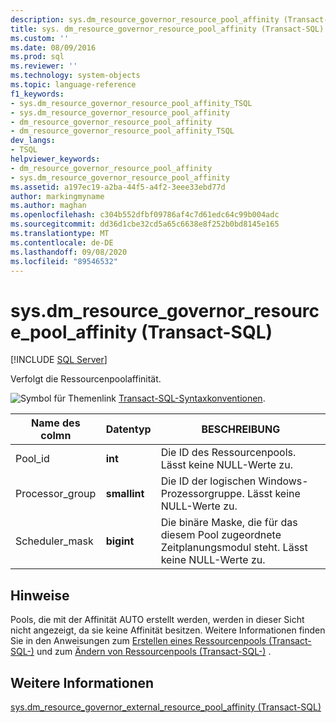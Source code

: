 ```yaml
---
description: sys.dm_resource_governor_resource_pool_affinity (Transact-SQL)
title: sys. dm_resource_governor_resource_pool_affinity (Transact-SQL) | Microsoft-Dokumentation
ms.custom: ''
ms.date: 08/09/2016
ms.prod: sql
ms.reviewer: ''
ms.technology: system-objects
ms.topic: language-reference
f1_keywords:
- sys.dm_resource_governor_resource_pool_affinity_TSQL
- sys.dm_resource_governor_resource_pool_affinity
- dm_resource_governor_resource_pool_affinity
- dm_resource_governor_resource_pool_affinity_TSQL
dev_langs:
- TSQL
helpviewer_keywords:
- dm_resource_governor_resource_pool_affinity
- sys.dm_resource_governor_resource_pool_affinity
ms.assetid: a197ec19-a2ba-44f5-a4f2-3eee33ebd77d
author: markingmyname
ms.author: maghan
ms.openlocfilehash: c304b552dfbf09786af4c7d61edc64c99b004adc
ms.sourcegitcommit: dd36d1cbe32cd5a65c6638e8f252b0bd8145e165
ms.translationtype: MT
ms.contentlocale: de-DE
ms.lasthandoff: 09/08/2020
ms.locfileid: "89546532"
---
```

# <a name="sysdm_resource_governor_resource_pool_affinity-transact-sql"></a>sys.dm_resource_governor_resource_pool_affinity (Transact-SQL)
[!INCLUDE [SQL Server](../../includes/applies-to-version/sqlserver.md)]

  Verfolgt die Ressourcenpoolaffinität.  
  
 ![Symbol für Themenlink](../../database-engine/configure-windows/media/topic-link.gif "Symbol für Themenlink") [Transact-SQL-Syntaxkonventionen](../../t-sql/language-elements/transact-sql-syntax-conventions-transact-sql.md).  
  
|Name des colmn|Datentyp|BESCHREIBUNG|  
|----------------|---------------|-----------------|  
|Pool_id|**int**|Die ID des Ressourcenpools. Lässt keine NULL-Werte zu.|  
|Processor_group|**smallint**|Die ID der logischen Windows-Prozessorgruppe. Lässt keine NULL-Werte zu.|  
|Scheduler_mask|**bigint**|Die binäre Maske, die für das diesem Pool zugeordnete Zeitplanungsmodul steht. Lässt keine NULL-Werte zu.|  
  
## <a name="remarks"></a>Hinweise  
 Pools, die mit der Affinität AUTO erstellt werden, werden in dieser Sicht nicht angezeigt, da sie keine Affinität besitzen. Weitere Informationen finden Sie in den Anweisungen zum [Erstellen eines Ressourcenpools &#40;Transact-SQL-&#41;](../../t-sql/statements/create-resource-pool-transact-sql.md) und zum [Ändern von Ressourcenpools &#40;Transact-SQL-&#41;](../../t-sql/statements/alter-resource-pool-transact-sql.md) .  
  
## <a name="see-also"></a>Weitere Informationen  
 [sys.dm_resource_governor_external_resource_pool_affinity &#40;Transact-SQL&#41;](../../relational-databases/system-dynamic-management-views/sys-dm-resource-governor-external-resource-pool-affinity-transact-sql.md)  
  
  
